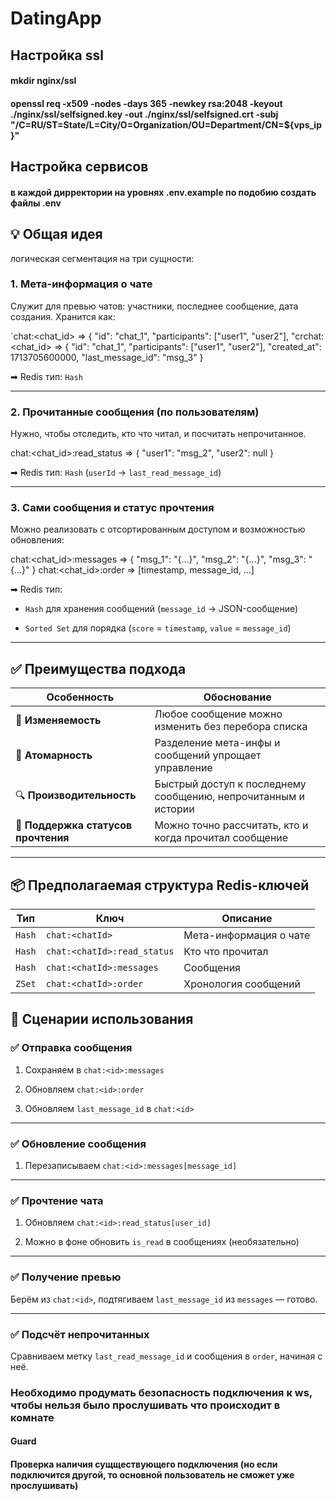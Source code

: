 # DatingApp

## Настройка ssl
#### mkdir nginx/ssl
#### openssl req -x509 -nodes -days 365 -newkey rsa:2048 -keyout ./nginx/ssl/selfsigned.key -out ./nginx/ssl/selfsigned.crt -subj "/C=RU/ST=State/L=City/O=Organization/OU=Department/CN=${vps_ip}"

## Настройка сервисов
#### в каждой дирректории на уровнях .env.example по подобию создать файлы .env


## 💡 Общая идея

логическая сегментация на три сущности:

### 1. **Мета-информация о чате**

Служит для превью чатов: участники, последнее сообщение, дата создания. Хранится как:


`chat:<chat_id> => {   "id": "chat_1",   "participants": ["user1", "user2"],   "crchat:<chat_id> => {
  "id": "chat_1",
  "participants": ["user1", "user2"],
  "created_at": 1713705600000,
  "last_message_id": "msg_3"
}


➡ Redis тип: `Hash`

---

### 2. **Прочитанные сообщения (по пользователям)**

Нужно, чтобы отследить, кто что читал, и посчитать непрочитанное.


chat:<chat_id>:read_status => {
  "user1": "msg_2",
  "user2": null
}


➡ Redis тип: `Hash` (`userId` → `last_read_message_id`)

---

### 3. **Сами сообщения и статус прочтения**

Можно реализовать с отсортированным доступом и возможностью обновления:

chat:<chat_id>:messages => {
  "msg_1": "{...}",
  "msg_2": "{...}",
  "msg_3": "{...}"
}
chat:<chat_id>:order => [timestamp, message_id, ...]


➡ Redis тип:

- `Hash` для хранения сообщений (`message_id` → JSON-сообщение)
    
- `Sorted Set` для порядка (`score` = `timestamp`, `value` = `message_id`)
    

---

## ✅ Преимущества подхода

|Особенность|Обоснование|
|---|---|
|🔁 **Изменяемость**|Любое сообщение можно изменить без перебора списка|
|🧠 **Атомарность**|Разделение мета-инфы и сообщений упрощает управление|
|🔍 **Производительность**|Быстрый доступ к последнему сообщению, непрочитанным и истории|
|🚦 **Поддержка статусов прочтения**|Можно точно рассчитать, кто и когда прочитал сообщение|

---

## 📦 Предполагаемая структура Redis-ключей

|Тип|Ключ|Описание|
|---|---|---|
|`Hash`|`chat:<chatId>`|Мета-информация о чате|
|`Hash`|`chat:<chatId>:read_status`|Кто что прочитал|
|`Hash`|`chat:<chatId>:messages`|Сообщения|
|`ZSet`|`chat:<chatId>:order`|Хронология сообщений|

## 🔄 Сценарии использования

### ✅ Отправка сообщения

1. Сохраняем в `chat:<id>:messages`
    
2. Обновляем `chat:<id>:order`
    
3. Обновляем `last_message_id` в `chat:<id>`
    

---

### ✅ Обновление сообщения

1. Перезаписываем `chat:<id>:messages[message_id]`

---

### ✅ Прочтение чата

1. Обновляем `chat:<id>:read_status[user_id]`
    
2. Можно в фоне обновить `is_read` в сообщениях (необязательно)
    

---

### ✅ Получение превью

Берём из `chat:<id>`, подтягиваем `last_message_id` из `messages` — готово.

---

### ✅ Подсчёт непрочитанных

Сравниваем метку `last_read_message_id` и сообщения в `order`, начиная с неё.

### Необходимо продумать безопасность подключения к ws, чтобы нельзя было прослушивать что происходит в комнате
#### Guard
#### Проверка наличия сущществующего подключения (но если подключится другой, то основной пользователь не сможет уже прослушивать)
